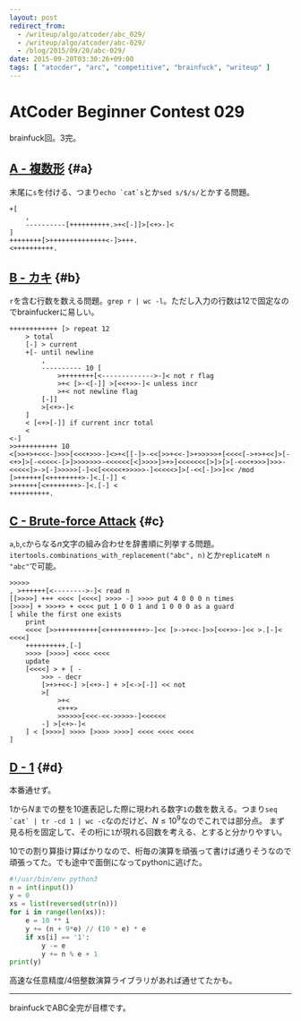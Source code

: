 ```yaml
---
layout: post
redirect_from:
  - /writeup/algo/atcoder/abc_029/
  - /writeup/algo/atcoder/abc-029/
  - /blog/2015/09/20/abc-029/
date: 2015-09-20T03:30:26+09:00
tags: [ "atocder", "arc", "competitive", "brainfuck", "writeup" ]
---
```


# AtCoder Beginner Contest 029

brainfuck回。3完。

<!-- more -->

## [A - 複数形](https://beta.atcoder.jp/contests/abc029/tasks/abc029_a) {#a}

末尾に`s`を付ける、つまり``echo `cat`s``とか`sed s/$/s/`とかする問題。

``` brainfuck
+[
    ,
    ----------[++++++++++.>+<[-]]>[<+>-]<
]
++++++++[>++++++++++++++<-]>+++.
<++++++++++.
```

## [B - カキ](https://beta.atcoder.jp/contests/abc029/tasks/abc029_b) {#b}

`r`を含む行数を数える問題。`grep r | wc -l`。ただし入力の行数は12で固定なのでbrainfuckerに易しい。

``` brainfuck
++++++++++++ [> repeat 12
    > total
    [-] > current
    +[- until newline
        ,
        ---------- 10 [
            >++++++++[<------------->-]< not r flag
            >+< [>-<[-]] >[<<+>>-]< unless incr
            >+< not newline flag
        [-]]
        >[<+>-]<
    ]
    < [<+>[-]] if current incr total
    <
<-]
>>++++++++++ 10
<[>>+>+<<<-]>>>[<<<+>>>-]<>+<[[-]>-<<[>>+<<-]>+>>>>>+[<<<<[->+>+<<]>[-<+>]>[-<<<<<-[>]>>>>>>>-<<<<<<[<]>>>>]>+>]<<<<<<<[>]>[>[-<<<+>>>]>>>-<<<<<]>->[-]>>>>>[-]<<[<<<<<+>>>>>-]<<<<<>]>[-<<[-]>>]<< /mod
[>++++++[<++++++++>-]<.[-]] <
>++++++[<++++++++>-]<.[-] <
++++++++++.
```

## [C - Brute-force Attack](https://beta.atcoder.jp/contests/abc029/tasks/abc029_c) {#c}

`a`,`b`,`c`からなる$n$文字の組み合わせを辞書順に列挙する問題。`itertools.combinations_with_replacement("abc", n)`とか`replicateM n "abc"`で可能。

``` brainfuck
>>>>>
, >++++++[<-------->-]< read n
[[>>>>] +++ <<<< [<<<<] >>>> -] >>>> put 4 0 0 0 n times
[>>>>] + >>>+> + <<<< put 1 0 0 1 and 1 0 0 0 as a guard
[ while the first one exists
    print
    <<<< [>>++++++++++[<++++++++++>-]<< [>->+<<-]>>[<<+>>-]<< >.[-]< <<<<]
    ++++++++++.[-]
    >>>> [>>>>] <<<< <<<<
    update
    [<<<<] > + [ -
        >>> - decr
        [>+>+<<-] >[<+>-] + >[<->[-]] << not
        >[
            >+<
            <+++>
            >>>>>>[<<<-<<->>>>>-]<<<<<<
        -] >[<+>-]<
    ] < [>>>>] >>>> [>>>> >>>>] <<<< <<<< <<<<
]
```

## [D - 1](https://beta.atcoder.jp/contests/abc029/tasks/abc029_d) {#d}

本番通せず。

$1$から$N$までの整を10進表記した際に現われる数字`1`の数を数える。つまり``seq `cat` | tr -cd 1 | wc -c``なのだけど、$N \le 10^9$なのでこれでは部分点。
まず見る桁を固定して、その桁に`1`が現れる回数を考える、とすると分かりやすい。

$10$での割り算掛け算ばかりなので、桁毎の演算を頑張って書けば通りそうなので頑張ってた。でも途中で面倒になってpythonに逃げた。

``` python
#!/usr/bin/env python3
n = int(input())
y = 0
xs = list(reversed(str(n)))
for i in range(len(xs)):
    e = 10 ** i
    y += (n + 9*e) // (10 * e) * e
    if xs[i] == '1':
        y -= e
        y += n % e + 1
print(y)
```

高速な任意精度/4倍整数演算ライブラリがあれば通せてたかも。

<hr>

brainfuckでABC全完が目標です。

